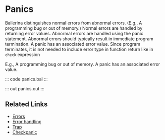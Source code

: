 # Panics

Ballerina distinguishes normal errors from abnormal errors. (E.g., A programming bug or out of memory.) Normal errors are handled by returning error values. Abnormal errors are handled using the panic statement. Abnormal errors should typically result in immediate program termination. A panic has an associated error value. Since program terminates, it is not needed to include error type in function return like in `check` expression

E.g., A programming bug or out of memory. A panic has an associated error value.

::: code panics.bal :::

::: out panics.out :::

## Related Links
- [Errors](https://ballerina.io/learn/by-example/error-reporting/)
- [Error handling](https://ballerina.io/learn/by-example/error-handling/)
- [Trap](https://ballerina.io/learn/by-example/trap/)
- [Checkpanic](https://ballerina.io/learn/by-example/checkpanic/)